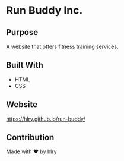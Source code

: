 # Run Buddy Inc.

## Purpose
A website that offers fitness training services.

## Built With
* HTML
* CSS

## Website
https://hlry.github.io/run-buddy/

## Contribution
Made with ❤️ by hlry
